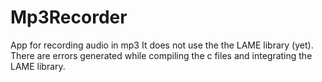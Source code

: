 # Mp3Recorder
App for recording audio in mp3 
It does not use the the LAME library (yet). There are errors generated while compiling the c files and integrating the LAME library.
